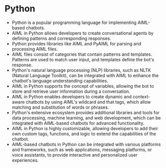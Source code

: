 # Python
* Python is a popular programming language for implementing AIML-based chatbots.
* AIML in Python allows developers to create conversational agents by defining patterns and corresponding responses.
* Python provides libraries like AIML and PyAIML for parsing and processing AIML files.
* AIML files consist of categories that contain patterns and templates. Patterns are used to match user input, and templates define the bot's response.
* Python's natural language processing (NLP) libraries, such as NLTK (Natural Language Toolkit), can be integrated with AIML to enhance the chatbot's language understanding capabilities.
* AIML in Python supports the concept of variables, allowing the bot to store and retrieve user information during a conversation.
* AIML in Python enables developers to create dynamic and context-aware chatbots by using AIML's wildcard and that tags, which allow matching and substitution of words or phrases.
* Python's extensive ecosystem provides additional libraries and tools for data processing, machine learning, and web development, which can be integrated with AIML-based chatbots for advanced functionality.
* AIML in Python is highly customizable, allowing developers to add their own custom tags, functions, and logic to extend the capabilities of the chatbot.
* AIML-based chatbots in Python can be integrated with various platforms and frameworks, such as web applications, messaging platforms, or voice assistants, to provide interactive and personalized user experiences.
